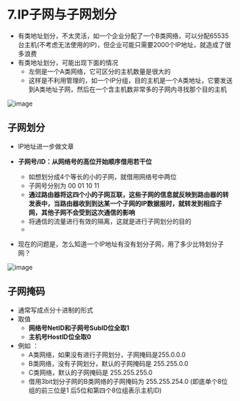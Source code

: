 

# 7.IP子网与子网划分  

* 有类地址划分，不太灵活，如一个企业分配了一个B类网络，可以分配65535台主机(不考虑无法使用的IP)，但企业可能只需要2000个IP地址，就造成了很多浪费  
* 有类地址划分，可能出现下面的情况  
    * 左侧是一个A类网络，它可区分的主机数量是很大的
    * 这样是不利用管理的，如一个IP分组，目的主机是一个A类地址，它要发送到A类地址子网，然后在一个含主机数非常多的子网内寻找那个目的主机  
    
![image](https://user-images.githubusercontent.com/58176267/162652210-07477ec0-7da8-419f-bf56-ff9687703d10.png)


## 子网划分  

* IP地址进一步做文章  

* **子网号/ID：从网络号的高位开始顺序借用若干位**  
    * 如想划分成4个等长的小的子网，就借用网络号中两位 
    * 子网号分别为 00 01 10 11 
    * **通过路由器将这四个小的子网互联，这些子网的信息就反映到路由器的转发表中，当路由器收到到达某一个子网的IP数据报时，就转发到相应子网，其他子网不会受到这次通信的影响**  
    * 将通信的流量进行有效的隔离，这就是进行子网划分的目的  
    * 
* 现在的问题是，怎么知道一个IP地址有没有划分子网，用了多少比特划分子网？

![image](https://user-images.githubusercontent.com/58176267/162653076-7053642b-a841-4bd0-902e-37a9d273db1d.png)

## 子网掩码  

* 通常写成点分十进制的形式  
* 取值  
    * **网络号NetID和子网号SubID位全取1**
    * **主机号HostID位全取0** 
* 例如 ：
    * A类网络，如果没有进行子网划分，子网掩码是255.0.0.0
    * B类网络，没有子网划分，默认的子网掩码是 255.255.0.0
    * C类网络，默认的子网掩码是 255.255.255.0
    * 借用3bit划分子网的B类网络的子网掩码为  255.255.254.0  (即底单个8位组的前三位是1 后5位和第四个8位组表示主机ID)  










